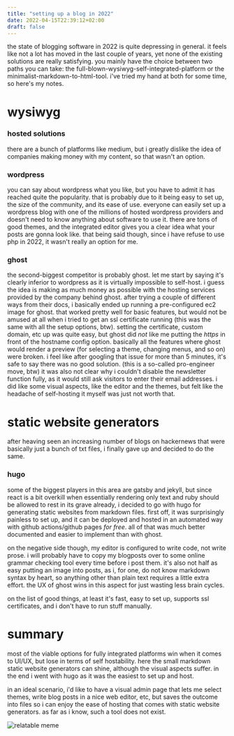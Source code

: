 ```yaml
---
title: "setting up a blog in 2022"
date: 2022-04-15T22:39:12+02:00
draft: false
---
```


the state of blogging software in 2022 is quite depressing in general.
it feels like not a lot has moved in the last couple of years, yet none of the existing solutions are really satisfying.
you mainly have the choice between two paths you can take: the full-blown-wysiwyg-self-integrated-platform or the minimalist-markdown-to-html-tool.
i've tried my hand at both for some time, so here's my notes.

# wysiwyg
### hosted solutions
there are a bunch of platforms like medium, but i greatly dislike the idea of companies making money with my content, so that wasn't an option.

### wordpress
you can say about wordpress what you like, but you have to admit it has reached quite the popularity. that is probably due to it being easy to set up, the size of the community, and its ease of use.
everyone can easily set up a wordpress blog with one of the millions of hosted wordpress providers and doesn't need to know anything about software to use it.
there are tons of good themes, and the integrated editor gives you a clear idea what your posts are gonna look like.
that being said though, since i have refuse to use php in 2022, it wasn't really an option for me.

### ghost
the second-biggest competitor is probably ghost.
let me start by saying it's clearly inferior to wordpress as it is virtually impossible to self-host. i guess the idea is making as much money as possible with the hosting services provided by the company behind ghost.
after trying a couple of different ways from their docs, i basically ended up running a pre-configured ec2 image for ghost.
that worked pretty well for basic features, but would not be amused at all when i tried to get an ssl certificate running (this was the same with all the setup options, btw).
setting the certificate, custom domain, etc up was quite easy, but ghost did *not* like me putting the _https_ in front of the hostname config option.
basically all the features where ghost would render a preview (for selecting a theme, changing menus, and so on) were broken.
i feel like after googling that issue for more than 5 minutes, it's safe to say there was no good solution. (this is a so-called pro-engineer move, btw)
it was also not clear why i couldn't disable the newsletter function fully, as it would still ask visitors to enter their email addresses.
i did like some visual aspects, like the editor and the themes, but felt like the headache of self-hosting it myself was just not worth that.


# static website generators
after heaving seen an increasing number of blogs on hackernews that were basically just a bunch of txt files, i finally gave up and decided to do the same.
### hugo
some of the biggest players in this area are gatsby and jekyll, but since react is a bit overkill when essentially rendering only text and ruby should be allowed to rest in its grave already, i decided to go with hugo for generating static websites from markdown files.
first off, it was surprisingly painless to set up, and it can be deployed and hosted in an automated way with github actions/github pages *for free*.
all of that was much better documented and easier to implement than with ghost.

on the negative side though, my editor is configured to write code, not write prose.
i will probably have to copy my blogposts over to some online grammar checking tool every time before i post them.
it's also not half as easy putting an image into posts, as i, for one, do not know markdown syntax by heart, so anything other than plain text requires a little extra effort. the UX of ghost wins in this aspect for just wasting less brain cycles.

on the list of good things, at least it's fast, easy to set up, supports ssl certificates, and i don't have to run stuff manually.

# summary
most of the viable options for fully integrated platforms win when it comes to UI/UX, but lose in terms of self hostability. here the small markdown static website generators can shine, although the visual aspects suffer.
in the end i went with hugo as it was the easiest to set up and host.

in an ideal scenario, i'd like to have a visual admin page that lets me select themes, write blog posts in a nice web editor, etc, but saves the outcome into files so i can enjoy the ease of hosting that comes with static website generators. as far as i know, such a tool does not exist.

![relatable meme](https://i.imgflip.com/2uzxes.jpg)
